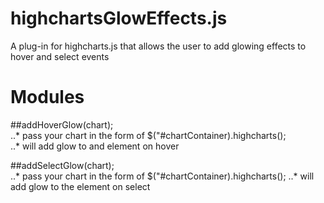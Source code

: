# highchartsGlowEffects.js
A plug-in for highcharts.js that allows the user to add glowing effects to hover and select events  
  
# Modules  
  
##addHoverGlow(chart);  
..* pass your chart in the form of $("#chartContainer).highcharts();  
..* will add glow to and element on hover  
  
##addSelectGlow(chart);  
..* pass your chart in the form of $("#chartContainer).highcharts(); 
..* will add glow to the element on select
